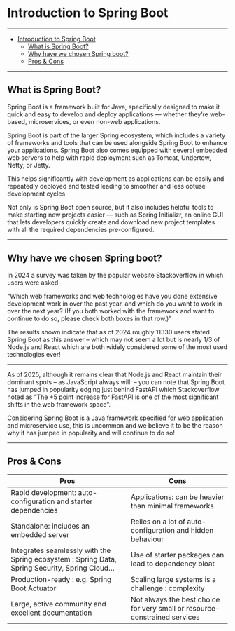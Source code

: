 
# Introduction to Spring Boot

---

- [Introduction to Spring Boot](#introduction-to-spring-boot)
  - [What is Spring Boot?](#what-is-spring-boot?)
  - [Why have we chosen Spring boot?](#why-have-we-chosen-spring-boot?)
  - [Pros & Cons](#pros-&-cons)

---

## What is Spring Boot?

Spring Boot is a framework built for Java, specifically designed to make it quick and easy to develop and deploy applications — whether they’re web-based, microservices, or even non-web applications.

Spring Boot is part of the larger Spring ecosystem, which includes a variety of frameworks and tools that can be used alongside Spring Boot to enhance your applications. Spring Boot also comes equipped with several embedded web servers to help with rapid deployment such as Tomcat, Undertow, Netty, or Jetty. 

This helps significantly with development as applications can be easily and repeatedly deployed and tested leading to smoother and less obtuse development cycles

Not only is Spring Boot open source, but it also includes helpful tools to make starting new projects easier — such as Spring Initializr, an online GUI that lets developers quickly create and download new project templates with all the required dependencies pre-configured.

---

## Why have we chosen Spring boot?

In 2024 a survey was taken by the popular website Stackoverflow in which users were asked-

“Which web frameworks and web technologies have you done extensive development work in over the past year, and which do you want to work in over the next year? (If you both worked with the framework and want to continue to do so, please check both boxes in that row.)”

The results shown indicate that as of 2024 roughly 11330 users stated Spring Boot as this answer – which may not seem a lot but is nearly 1/3 of Node.js and React which are both widely considered some of the most used technologies ever!

---

As of 2025, although it remains clear that Node.js and React maintain their dominant spots – as JavaScript always will! – you can note that Spring Boot has jumped in popularity edging just behind FastAPI which Stackoverflow noted as “The +5 point increase for FastAPI is one of the most significant shifts in the web framework space”.

Considering Spring Boot is a Java framework specified for web application and microservice use, this is uncommon and we believe it to be the reason why it has jumped in popularity and will continue to do so!

---

## Pros & Cons

| Pros | Cons                                                                                                                                                                                                                                                                                                  |
|---|---|
| Rapid development: auto-configuration and starter dependencies  | Applications: can be heavier than minimal frameworks |
| Standalone: includes an embedded server | Relies on a lot of auto-configuration and hidden behaviour |
| Integrates seamlessly with the Spring ecosystem : Spring Data, Spring Security, Spring Cloud… | Use of starter packages can lead to dependency bloat | 
| Production-ready : e.g. Spring Boot Actuator | Scaling large systems is a challenge : complexity |
| Large, active community and excellent documentation | Not always the best choice for very small or resource-constrained services |
